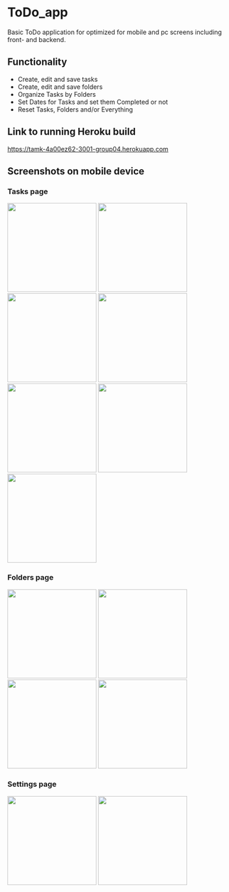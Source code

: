 # ToDo_app
 Basic ToDo application for optimized for mobile and pc screens including front- and backend.
 
## Functionality
 - Create, edit and save tasks
 - Create, edit and save folders
 - Organize Tasks by Folders
 - Set Dates for Tasks and set them Completed or not
 - Reset Tasks, Folders and/or Everything
 
## Link to running Heroku build
https://tamk-4a00ez62-3001-group04.herokuapp.com



## Screenshots on mobile device
### Tasks page
<p float="left">
 <img width="200" src="https://user-images.githubusercontent.com/56744277/147750582-b552993c-1d99-448d-b77b-d83ed01be06c.png">
 <img width="200" src="https://user-images.githubusercontent.com/56744277/147750681-be491d84-f184-44c7-8d27-67f53d80da2a.png">
 <img width="200" src="https://user-images.githubusercontent.com/56744277/147750707-da915642-553e-445c-9a76-3886ac853baf.png">
 <img width="200" src="https://user-images.githubusercontent.com/56744277/147750732-33e90c73-b64d-40af-a42a-9afff4910530.png">
 <img width="200" src="https://user-images.githubusercontent.com/56744277/147750782-797cfd8b-ba93-42db-9b59-4fd99467dac9.png">
 <img width="200" src="https://user-images.githubusercontent.com/56744277/147750820-73246260-b406-4f0d-8c45-9659b0ea4067.png">
 <img width="200" src="https://user-images.githubusercontent.com/56744277/147750847-3f01c3e8-c2ae-4e16-9f5d-0b50c441155a.png">
</p>

### Folders page
<p float="left">
 <img width="200" src="https://user-images.githubusercontent.com/56744277/147751070-5a1f4e80-4829-4d95-9292-17322afd55aa.png">
 <img width="200" src="https://user-images.githubusercontent.com/56744277/147751389-585d7ec2-793b-4df8-84f9-5492bd24180f.png">
 <img width="200" src="https://user-images.githubusercontent.com/56744277/147751401-49dc7d64-9959-45f7-ba67-6b6aaaa9e7ea.png">
 <img width="200" src="https://user-images.githubusercontent.com/56744277/147751105-5ee33172-0ba5-4e0a-9504-4a3f092a4e02.png">
</p>

### Settings page
<p float="left">
 <img width="200" src="https://user-images.githubusercontent.com/56744277/147751174-643696c9-47b7-4999-a397-abe3d94f48ec.png">
 <img width="200" src="https://user-images.githubusercontent.com/56744277/147751193-cf046056-d276-4303-abf1-4bfa5168b0e0.png">
</p>
